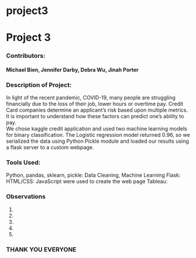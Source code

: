 # project3
# Project 3
### Contributors: 
#### Michael Bien, Jennifer Darby, Debra Wu, Jinah Porter

### Description of Project:
In light of the recent pandemic, COVID-19, many people are struggling financially due to the loss of their job, lower hours or overtime pay.
Credit Card companies determine an applicant’s risk based upon multiple metrics.  It is important to understand how these factors can predict one’s ability to pay.  
We chose kaggle credit application and used two machine learning models for binary classification. The Logistic regression model returned 0.96, so we serialized the data using Python Pickle module and loaded our results using a flask server to a custom webpage. 


### Tools Used:
Python, pandas, sklearn, pickle: Data Cleaning, Machine Learning
Flask: 
HTML/CSS: JavaScript were used to create the web page
Tableau:

### Observations
1.
2.
3.
4.
5.

### THANK YOU EVERYONE